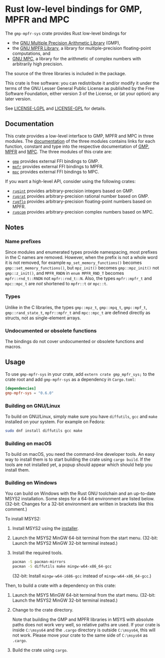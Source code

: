 # Rust low-level bindings for GMP, MPFR and MPC

The `gmp-mpfr-sys` crate provides Rust low-level bindings for

* the [GNU Multiple Precision Arithmetic Library](https://gmplib.org/)
  (GMP),
* the [GNU MPFR Library](http://www.mpfr.org/), a library for
  multiple-precision floating-point computations, and
* [GNU MPC](http://www.multiprecision.org/), a library for the
  arithmetic of complex numbers with arbitrarily high precision.

The source of the three libraries is included in the package.

This crate is free software: you can redistribute it and/or modify it
under the terms of the GNU Lesser General Public License as published
by the Free Software Foundation, either version 3 of the License, or
(at your option) any later version.
  
See [LICENSE-LGPL](LICENSE-LGPL.md) and [LICENSE-GPL](LICENSE-GPL.md)
for details.

## Documentation

This crate provides a low-level interface to GMP, MPFR and MPC in
three modules. The
[documentation](https://tspiteri.gitlab.io/gmp-mpfr/gmp_mpfr_sys/) of
the three modules contains links for each function, constant and type
into the respective documentation of
[GMP](https://tspiteri.gitlab.io/gmp-mpfr/gmp/),
[MPFR](https://tspiteri.gitlab.io/gmp-mpfr/mpfr/) and
[MPC](https://tspiteri.gitlab.io/gmp-mpfr/mpc/).
The three modules of this crate are:

* [`gmp`](https://tspiteri.gitlab.io/gmp-mpfr/gmp_mpfr_sys/gmp/)
  provides external FFI bindings to GMP.
* [`mpfr`](https://tspiteri.gitlab.io/gmp-mpfr/gmp_mpfr_sys/mpfr/)
  provides external FFI bindings to MPFR.
* [`mpc`](https://tspiteri.gitlab.io/gmp-mpfr/gmp_mpfr_sys/mpc/)
  provides external FFI bindings to MPC.

If you want a high-level API, consider using the following crates:

* [`rugint`](https://tspiteri.gitlab.io/gmp-mpfr/rugint/)
  provides arbitrary-precision integers based on GMP.
* [`rugrat`](https://tspiteri.gitlab.io/gmp-mpfr/rugrat/)
  provides arbitrary-precision rational number based on GMP.
* [`rugflo`](https://tspiteri.gitlab.io/gmp-mpfr/rugflo/)
  provides arbitrary-precision floating-point numbers based on MPFR.
* [`rugcom`](https://tspiteri.gitlab.io/gmp-mpfr/rugcom/)
  provides arbitrary-precision complex numbers based on MPC.

## Notes

### Name prefixes

Since modules and enumerated types provide namespacing, most prefixes
in the C names are removed. However, when the prefix is not a whole
word it is not removed, for example `mp_set_memory_functions()`
becomes `gmp::set_memory_functions()`, but `mpz_init()` becomes
`gmp::mpz_init()` not `gmp::z_init()`, and `MPFR_RNDN` in `enum
MPFR_RND_T` becomes `mpfr::rnd_t::RNDN` not `mpfr::rnd_t::N`. Also,
the types `mpfr::mpfr_t` and `mpc::mpc_t` are *not* shortened to
`mpfr::t` or `mpc::t`.

### Types

Unlike in the C libraries, the types `gmp::mpz_t`, `gmp::mpq_t`,
`gmp::mpf_t`, `gmp::rand_state_t`, `mpfr::mpfr_t` and `mpc::mpc_t` are
defined directly as structs, not as single-element arrays.

### Undocumented or obsolete functions

The bindings do not cover undocumented or obsolete functions and
macros.

## Usage

To use `gmp-mpfr-sys` in your crate, add `extern crate gmp_mpfr_sys;`
to the crate root and add `gmp-mpfr-sys` as a dependency in
`Cargo.toml`:

```toml
[dependencies]
gmp-mpfr-sys = "0.6.0"
```

### Building on GNU/Linux

To build on GNU/Linux, simply make sure you have `diffutils`, `gcc`
and `make` installed on your system. For example on Fedora:

```sh
sudo dnf install diffutils gcc make
```

### Building on macOS

To build on macOS, you need the command-line developer tools. An easy
way to install them is to start building the crate using
`cargo build`. If the tools are not installed yet, a popup should
appear which should help you install them.

### Building on Windows

You can build on Windows with the Rust GNU toolchain and an up-to-date
MSYS2 installation. Some steps for a 64-bit environment are listed
below. (32-bit: Changes for a 32-bit environment are written in
brackets like this comment.)

To install MSYS2:

1. Install MSYS2 using the [installer](https://msys2.github.io/).

2. Launch the MSYS2 MinGW 64-bit terminal from the start
   menu. (32-bit: Launch the MSYS2 MinGW 32-bit terminal instead.)

3. Install the required tools.

   ```sh
   pacman -S pacman-mirrors
   pacman -S diffutils make mingw-w64-x86_64-gcc
   ```
   
   (32-bit: Install `mingw-w64-i686-gcc` instead of
   `mingw-w64-x86_64-gcc`.)
   
Then, to build a crate with a dependency on this crate:

1. Launch the MSYS MinGW 64-bit terminal from the start menu. (32-bit:
   Launch the MSYS2 MinGW 32-bit terminal instead.)

2. Change to the crate directory.

   Note that building the GMP and MPFR libraries in MSYS with absolute
   paths does not work very well, so relative paths are used. If your
   crate is inside `C:\msys64` and the `.cargo` directory is outside
   `C:\msys64`, this will not work. Please move your crate to the
   same side of `C:\msys64` as `.cargo`.

3. Build the crate using `cargo`.
